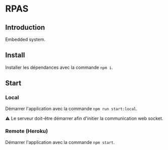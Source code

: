 # RPAS

## Introduction

Embedded system.


## Install

Installer les dépendances avec la commande ``npm i``.


## Start

### Local

Démarrer l'application avec la commande ``npm run start:local``.

:warning: Le serveur doit-être démarrer afin d'initier la communication web socket.


### Remote (Heroku)

Démarrer l'application avec la commande ``npm start``.
